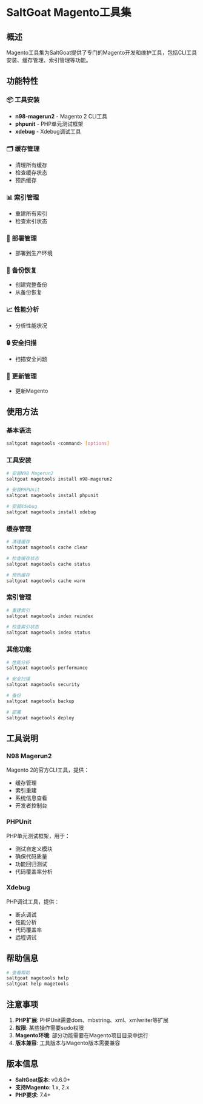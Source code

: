 # SaltGoat Magento工具集

## 概述

Magento工具集为SaltGoat提供了专门的Magento开发和维护工具，包括CLI工具安装、缓存管理、索引管理等功能。

## 功能特性

### 📦 工具安装
- **n98-magerun2** - Magento 2 CLI工具
- **phpunit** - PHP单元测试框架
- **xdebug** - Xdebug调试工具

### 🗂️ 缓存管理
- 清理所有缓存
- 检查缓存状态
- 预热缓存

### 📊 索引管理
- 重建所有索引
- 检查索引状态

### 🚀 部署管理
- 部署到生产环境

### 💾 备份恢复
- 创建完整备份
- 从备份恢复

### 📈 性能分析
- 分析性能状况

### 🔒 安全扫描
- 扫描安全问题

### 🔄 更新管理
- 更新Magento

## 使用方法

### 基本语法
```bash
saltgoat magetools <command> [options]
```

### 工具安装
```bash
# 安装N98 Magerun2
saltgoat magetools install n98-magerun2

# 安装PHPUnit
saltgoat magetools install phpunit

# 安装Xdebug
saltgoat magetools install xdebug
```

### 缓存管理
```bash
# 清理缓存
saltgoat magetools cache clear

# 检查缓存状态
saltgoat magetools cache status

# 预热缓存
saltgoat magetools cache warm
```

### 索引管理
```bash
# 重建索引
saltgoat magetools index reindex

# 检查索引状态
saltgoat magetools index status
```

### 其他功能
```bash
# 性能分析
saltgoat magetools performance

# 安全扫描
saltgoat magetools security

# 备份
saltgoat magetools backup

# 部署
saltgoat magetools deploy
```

## 工具说明

### N98 Magerun2
Magento 2的官方CLI工具，提供：
- 缓存管理
- 索引重建
- 系统信息查看
- 开发者控制台

### PHPUnit
PHP单元测试框架，用于：
- 测试自定义模块
- 确保代码质量
- 功能回归测试
- 代码覆盖率分析

### Xdebug
PHP调试工具，提供：
- 断点调试
- 性能分析
- 代码覆盖率
- 远程调试

## 帮助信息

```bash
# 查看帮助
saltgoat magetools help
saltgoat help magetools
```

## 注意事项

1. **PHP扩展**: PHPUnit需要dom、mbstring、xml、xmlwriter等扩展
2. **权限**: 某些操作需要sudo权限
3. **Magento环境**: 部分功能需要在Magento项目目录中运行
4. **版本兼容**: 工具版本与Magento版本需要兼容

## 版本信息

- **SaltGoat版本**: v0.6.0+
- **支持Magento**: 1.x, 2.x
- **PHP要求**: 7.4+
